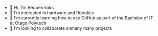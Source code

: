 - 👋 Hi, I’m Reuben koks
- 👀 I’m interested in hardware and Robotics
- 🌱 I’m currently learning how to use GitHub as part of the Bachelor of IT at Otago Polytech
- 💞️ I’m looking to collaborate onmany many projects

<!---
Sasnz/Sasnz is a ✨ special ✨ repository because its `README.md` (this file) appears on your GitHub profile.
You can click the Preview link to take a look at your changes.
--->
